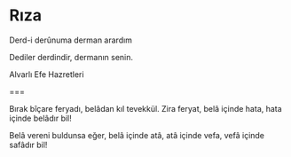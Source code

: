 Rıza
====

Derd-i derûnuma derman arardım

Dediler derdindir, dermanın senin.

Alvarlı Efe Hazretleri

===

Bırak bîçare feryadı, belâdan kıl tevekkül. Zira feryat, belâ içinde hata, hata içinde belâdır bil!

Belâ vereni buldunsa eğer, belâ içinde atâ, atâ içinde vefa, vefâ içinde safâdır bil!
